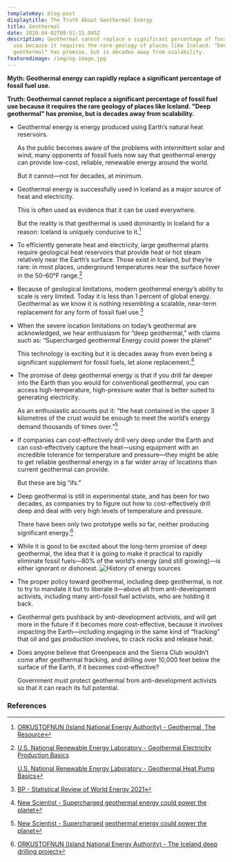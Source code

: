 ```yaml
---
templateKey: blog-post
displaytitle: The Truth About Geothermal Energy
title: Geothermal
date: 2020-04-02T09:51:11.945Z
description: Geothermal cannot replace a significant percentage of fossil fuel
  use because it requires the rare geology of places like Iceland. "Deep
  geothermal" has promise, but is decades away from scalability.
featuredimage: /img/og-image.jpg
---
```

**Myth: Geothermal energy can rapidly replace a significant percentage of fossil fuel use.**

**Truth: Geothermal cannot replace a significant percentage of fossil fuel use because it requires the rare geology of places like Iceland. "Deep geothermal" has promise, but is decades away from scalability.**

- ​​Geothermal energy is energy produced using Earth’s natural heat reservoirs.

    As the public becomes aware of the problems with intermittent solar and wind, many opponents of fossil fuels now say that geothermal energy can provide low-cost, reliable, renewable energy around the world.

    But it cannot—not for decades, at minimum.

- Geothermal energy is successfully used in Iceland as a major source of heat and electricity.

    This is often used as evidence that it can be used everywhere.

    But the reality is that geothermal is used dominantly in Iceland for a reason: Iceland is uniquely conducive to it.[^1]

- To efficiently generate heat and electricity, large geothermal plants require geological heat reservoirs that provide heat or hot steam relatively near the Earth’s surface. Those exist in Iceland, but they’re rare: in most places, underground temperatures near the surface hover in the 50–60°F range.[^2]

- Because of geological limitations, modern geothermal energy’s ability to scale is very limited. Today it is less than 1 percent of global energy. Geothermal as we know it is nothing resembling a scalable, near-term replacement for any form of fossil fuel use.[^3]

- When the severe location limitations on today’s geothermal are acknowledged, we hear enthusiasm for “deep geothermal,” with claims such as: “Supercharged geothermal Energy could power the planet”

    This technology is exciting but it is decades away from even being a significant supplement for fossil fuels, let alone replacement.[^4]

- The promise of deep geothermal energy is that if you drill far deeper into the Earth than you would for conventional geothermal, you can access high-temperature, high-pressure water that is better suited to generating electricity.

    As an enthusiastic accounts put it: “the heat contained in the upper 3 kilometres of the crust would be enough to meet the world’s energy demand thousands of times over.”[^5]

- If companies can cost-effectively drill very deep under the Earth and can cost-effectively capture the heat—using equipment with an incredible tolerance for temperature and pressure—they might be able to get reliable geothermal energy in a far wider array of locations than current geothermal can provide.

    But these are big “ifs.”

- Deep geothermal is still in experimental state, and has been for two decades, as companies try to figure out how to cost-effectively drill deep and deal with very high levels of temperature and pressure.

    There have been only two prototype wells so far, neither producing significant energy.[^6]

- While it is good to be excited about the long-term promise of deep geothermal, the idea that it is going to make it practical to rapidly eliminate fossil fuels—80% of the world’s energy (and still growing)—is either ignorant or dishonest.
![History of energy sources](/img/art-c-only-fossil-fuels-provide-low-cost-on-demand-versatile-global-scale-energy.png)

- The proper policy toward geothermal, including deep geothermal, is not to try to mandate it but to liberate it—above all from anti-development activists, including many anti-fossil fuel activists, who are holding it back.

- Geothermal gets pushback by anti-development activists, and will get more in the future if it becomes more cost-effective, because it involves impacting the Earth—including engaging in the same kind of “fracking” that oil and gas production involves, to crack rocks and release heat.

- Does anyone believe that Greenpeace and the Sierra Club wouldn’t come after geothermal fracking, and drilling over 10,000 feet below the surface of the Earth, if it becomes cost-effective?

    Government must protect geothermal from anti-development activists so that it can reach its full potential.


### References

[^1]: [ORKUSTOFNUN (Island National Energy Authority) - Geothermal, The Resource](https://nea.is/geothermal/the-resource/)

[^2]:
    [U.S. National Renewable Energy Laboratory - Geothermal Electricity Production Basics](https://www.nrel.gov/research/re-geo-elec-production.html)

    [U.S. National Renewable Energy Laboratory - Geothermal Heat Pump Basics](https://www.nrel.gov/research/re-geo-heat-pumps.html)

[^3]: [BP - Statistical Review of World Energy 2021](https://www.bp.com/en/global/corporate/energy-economics/statistical-review-of-world-energy.html)

[^4]: [New Scientist - Supercharged geothermal energy could power the planet](https://www.newscientist.com/article/mg24032000-300-supercharged-geothermal-energy-could-power-the-planet/)

[^5]: [
New Scientist - Supercharged geothermal energy could power the planet](https://www.newscientist.com/article/mg24032000-300-supercharged-geothermal-energy-could-power-the-planet/)

[^6]: [ORKUSTOFNUN (Island National Energy Authority) - The Iceland deep drilling project](https://nea.is/geothermal/the-iceland-deep-drilling-project/)